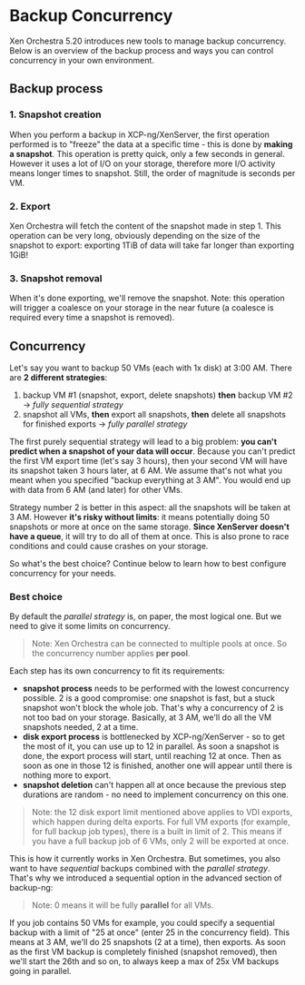 # Backup Concurrency

Xen Orchestra 5.20 introduces new tools to manage backup concurrency. Below is an overview of the backup process and ways you can control concurrency in your own environment.

## Backup process

### 1. Snapshot creation

When you perform a backup in XCP-ng/XenServer, the first operation performed is to "freeze" the data at a specific time - this is done by **making a snapshot**. This operation is pretty quick, only a few seconds in general. However it uses a lot of I/O on your storage, therefore more I/O activity means longer times to snapshot. Still, the order of magnitude is seconds per VM.

### 2. Export

Xen Orchestra will fetch the content of the snapshot made in step 1. This operation can be very long, obviously depending on the size of the snapshot to export: exporting 1TiB of data will take far longer than exporting 1GiB!

### 3. Snapshot removal

When it's done exporting, we'll remove the snapshot. Note: this operation will trigger a coalesce on your storage in the near future (a coalesce is required every time a snapshot is removed).

## Concurrency

Let's say you want to backup 50 VMs (each with 1x disk) at 3:00 AM. There are **2 different strategies**:

1. backup VM #1 (snapshot, export, delete snapshots) **then** backup VM #2 -> _fully sequential strategy_
2. snapshot all VMs, **then** export all snapshots, **then** delete all snapshots for finished exports -> _fully parallel strategy_

The first purely sequential strategy will lead to a big problem: **you can't predict when a snapshot of your data will occur**. Because you can't predict the first VM export time (let's say 3 hours), then your second VM will have its snapshot taken 3 hours later, at 6 AM. We assume that's not what you meant when you specified "backup everything at 3 AM". You would end up with data from 6 AM (and later) for other VMs.

Strategy number 2 is better in this aspect: all the snapshots will be taken at 3 AM. However **it's risky without limits**: it means potentially doing 50 snapshots or more at once on the same storage. **Since XenServer doesn't have a queue**, it will try to do all of them at once. This is also prone to race conditions and could cause crashes on your storage.

So what's the best choice? Continue below to learn how to best configure concurrency for your needs.

### Best choice

By default the _parallel strategy_ is, on paper, the most logical one. But we need to give it some limits on concurrency.

> Note: Xen Orchestra can be connected to multiple pools at once. So the concurrency number applies **per pool**.

Each step has its own concurrency to fit its requirements:

- **snapshot process** needs to be performed with the lowest concurrency possible. 2 is a good compromise: one snapshot is fast, but a stuck snapshot won't block the whole job. That's why a concurrency of 2 is not too bad on your storage. Basically, at 3 AM, we'll do all the VM snapshots needed, 2 at a time.
- **disk export process** is bottlenecked by XCP-ng/XenServer - so to get the most of it, you can use up to 12 in parallel. As soon a snapshot is done, the export process will start, until reaching 12 at once. Then as soon as one in those 12 is finished, another one will appear until there is nothing more to export.
- **snapshot deletion** can't happen all at once because the previous step durations are random - no need to implement concurrency on this one.

> Note: the 12 disk export limit mentioned above applies to VDI exports, which happen during delta exports. For full VM exports (for example, for full backup job types), there is a built in limit of 2. This means if you have a full backup job of 6 VMs, only 2 will be exported at once.

This is how it currently works in Xen Orchestra. But sometimes, you also want to have _sequential_ backups combined with the _parallel strategy_. That's why we introduced a sequential option in the advanced section of backup-ng:

> Note: 0 means it will be fully **parallel** for all VMs.

If you job contains 50 VMs for example, you could specify a sequential backup with a limit of "25 at once" (enter 25 in the concurrency field). This means at 3 AM, we'll do 25 snapshots (2 at a time), then exports. As soon as the first VM backup is completely finished (snapshot removed), then we'll start the 26th and so on, to always keep a max of 25x VM backups going in parallel.
